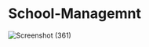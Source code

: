# School-Managemnt
![Screenshot (361)](https://user-images.githubusercontent.com/74084097/130900017-d692e7e3-536b-44f3-8500-99e7aa0ae4bd.png)


